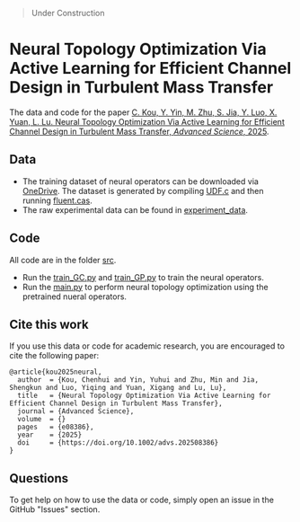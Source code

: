 > Under Construction

# Neural Topology Optimization Via Active Learning for Efficient Channel Design in Turbulent Mass Transfer

The data and code for the paper [C. Kou, Y. Yin, M. Zhu, S. Jia, Y. Luo, X. Yuan, L. Lu. Neural Topology Optimization Via Active Learning for Efficient Channel Design in Turbulent Mass Transfer, *Advanced Science*, 2025](https://doi.org/10.1002/advs.202508386).

## Data
- The training dataset of neural operators can be downloaded via [OneDrive](https://yaleedu-my.sharepoint.com/:f:/g/personal/lu_lu_yale_edu/EusjK0hAu0xJoLTxnrgafIkBSrjlbAd8h2tK_HB7b401nw?e=Zrcuzj). The dataset is generated by compiling [UDF.c](data_generation/UDF.c) and then running [fluent.cas](data_generation/fluent.cas).
- The raw experimental data can be found in [experiment_data](experiment_data).

## Code

All code are in the folder [src](src).
- Run the [train_GC.py](src/train_GC.py) and [train_GP.py](src/train_GP.py) to train the neural operators.
- Run the [main.py](src/main.py) to perform neural topology optimization using the pretrained nueral operators.

## Cite this work

If you use this data or code for academic research, you are encouraged to cite the following paper:
```
@article{kou2025neural,
  author  = {Kou, Chenhui and Yin, Yuhui and Zhu, Min and Jia, Shengkun and Luo, Yiqing and Yuan, Xigang and Lu, Lu},
  title   = {Neural Topology Optimization Via Active Learning for Efficient Channel Design in Turbulent Mass Transfer},
  journal = {Advanced Science},
  volume  = {}
  pages   = {e08386},
  year    = {2025}
  doi     = {https://doi.org/10.1002/advs.202508386}
}
```

## Questions

To get help on how to use the data or code, simply open an issue in the GitHub "Issues" section.
